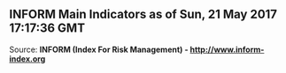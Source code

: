 ## INFORM Main Indicators as of Sun, 21 May 2017 17:17:36 GMT

Source: **INFORM (Index For Risk Management) - http://www.inform-index.org**